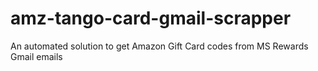 # amz-tango-card-gmail-scrapper
An automated solution to get Amazon Gift Card codes from MS Rewards Gmail emails
